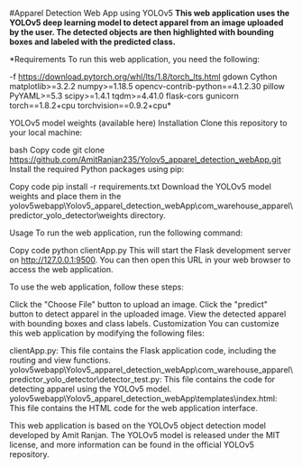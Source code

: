 #Apparel Detection Web App using YOLOv5
**This web application uses the YOLOv5 deep learning model to detect apparel from an image uploaded by the user. The detected objects are then highlighted with bounding boxes and labeled with the predicted class.**

*Requirements
To run this web application, you need the following:

-f https://download.pytorch.org/whl/lts/1.8/torch_lts.html
gdown
Cython
matplotlib>=3.2.2
numpy>=1.18.5
opencv-contrib-python==4.1.2.30
pillow
PyYAML>=5.3
scipy>=1.4.1
tqdm>=4.41.0
flask-cors
gunicorn
torch==1.8.2+cpu
torchvision==0.9.2+cpu*

YOLOv5 model weights (available here)
Installation
Clone this repository to your local machine:

bash
Copy code
git clone https://github.com/AmitRanjan235/Yolov5_apparel_detection_webApp.git
Install the required Python packages using pip:

Copy code
pip install -r requirements.txt
Download the YOLOv5 model weights and place them in the yolov5webapp\Yolov5_apparel_detection_webApp\com_warehouse_apparel\predictor_yolo_detector\weights directory.

Usage
To run the web application, run the following command:

Copy code
python clientApp.py
This will start the Flask development server on http://127.0.0.1:9500. You can then open this URL in your web browser to access the web application.

To use the web application, follow these steps:

Click the "Choose File" button to upload an image.
Click the "predict" button to detect apparel in the uploaded image.
View the detected apparel with bounding boxes and class labels.
Customization
You can customize this web application by modifying the following files:

clientApp.py: This file contains the Flask application code, including the routing and view functions.
yolov5webapp\Yolov5_apparel_detection_webApp\com_warehouse_apparel\predictor_yolo_detector\detector_test.py: This file contains the code for detecting apparel using the YOLOv5 model.
yolov5webapp\Yolov5_apparel_detection_webApp\templates\index.html: This file contains the HTML code for the web application interface.

This web application is based on the YOLOv5 object detection model developed by Amit Ranjan. The YOLOv5 model is released under the MIT license, and more information can be found in the official YOLOv5 repository.
